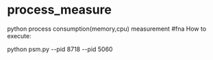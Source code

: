 # process_measure
python process consumption(memory,cpu) measurement
#fna
How to execute:

 python psm.py --pid 8718 --pid 5060 
